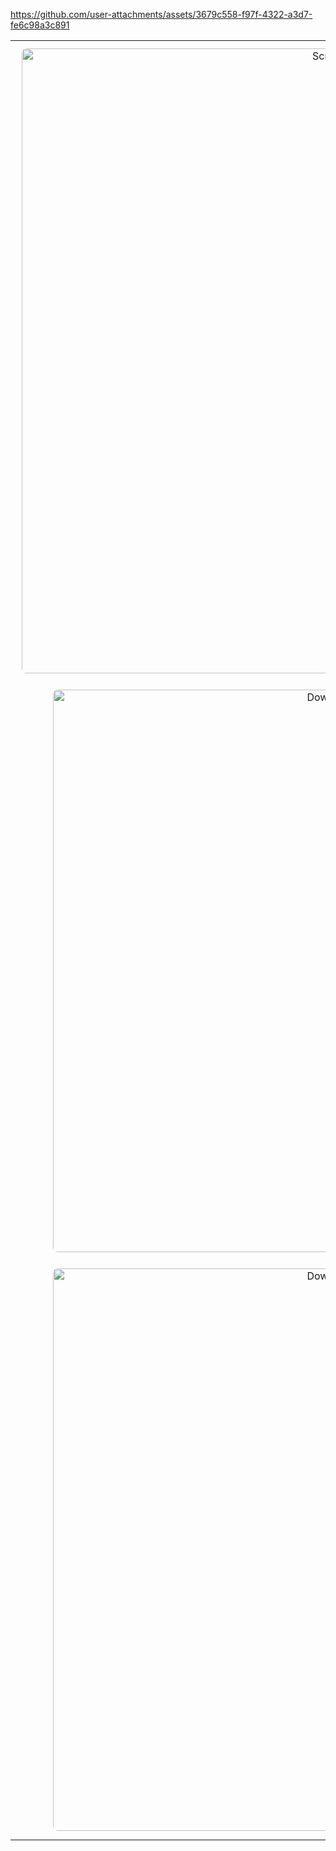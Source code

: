 <!-- Cover Image -->
https://github.com/user-attachments/assets/3679c558-f97f-4322-a3d7-fe6c98a3c891

<!-- Image Grid -->
<table>
  <tr>
    <td align="center">
      <img src="https://github.com/user-attachments/assets/8e99be9d-c5a6-4cca-9413-b965e009d60f" alt="Screenshot" style="width:1000px; border-radius:8px; margin:10px;">
    </td>
    <td align="center">
      <img src="https://github.com/user-attachments/assets/7db29a03-dd84-4a4f-ae4d-16c3be2c7594" alt="Download (3)" style="width:400px; border-radius:8px; margin:10px;">
    </td>
  </tr>
  <tr>
    <td align="center">
      <img src="https://github.com/user-attachments/assets/e9867680-5283-4a95-b7df-dc43705890bd" alt="Download (1)" style="width:900px; border-radius:8px; margin:10px;">
    </td>
    <td align="center">
      <img src="https://github.com/user-attachments/assets/2ca228f4-0380-4672-a12e-29f458bb0b05" alt="Download" style="width:900px; border-radius:8px; margin:10px;">
    </td>
  </tr>
  <tr>
    <td align="center">
      <img src="https://github.com/user-attachments/assets/69878985-e145-44f3-971d-25b495ad4132" alt="Download (2)" style="width:900px; border-radius:8px; margin:10px;">
    </td>
    <td align="center">
      <img src="https://github.com/user-attachments/assets/c1285e4a-af9d-4d8e-a07f-f4a59bd0d580" alt="Image" style="width:300px; border-radius:8px; margin:10px;">
    </td>
  </tr>
</table>
